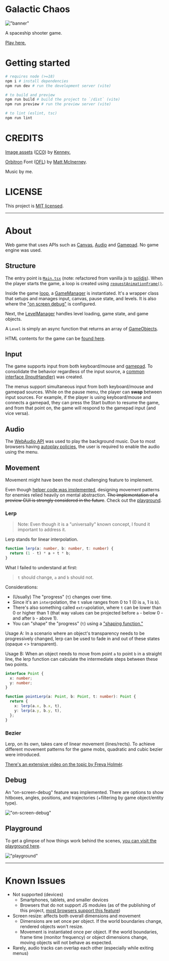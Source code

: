 # Galactic Chaos

!["banner"](./alt-banner.gif "banner")

A spaceship shooter game. 

[Play here.](https://galactic-chaos.netlify.app)

# Getting started

```bash
# requires node (>=18)
npm i # install dependencies
npm run dev # run the development server (vite)

# to build and preview
npm run build # build the project to `/dist` (vite)
npm run preview # run the preview server (vite)

# to lint (eslint, tsc)
npm run lint
```

# CREDITS

[Image assets](https://www.kenney.nl/assets/space-shooter-redux) ([CC0](https://creativecommons.org/share-your-work/public-domain/cc0/)) by [Kenney.](https://www.kenney.nl/)

[Orbitron](https://fonts.google.com/specimen/Orbitron/about) Font ([OFL](https://scripts.sil.org/cms/scripts/page.php?site_id=nrsi&id=OFL)) by [Matt McInerney](https://matt.cc/).

Music by me.

# LICENSE

This project is [MIT licensed](../LICENSE).

---

# About

Web game that uses APIs such as [Canvas](https://developer.mozilla.org/en-US/docs/Web/API/CanvasRenderingContext2D), [Audio](https://developer.mozilla.org/en-US/docs/Web/API/Web_Audio_API) and [Gamepad](https://developer.mozilla.org/en-US/docs/Web/API/Gamepad_API). No game engine was used.

## Structure

The entry point is [`Main.tsx`](../src/game/ui/Main.tsx) (note: refactored from vanilla js to [solidjs](https://solidjs.com/)). When the player starts the game, a loop is created using [`requestAnimationFrame()`](https://developer.mozilla.org/en-US/docs/Web/API/window/requestAnimationFrame).

Inside the game [loop](../src/game/loop.ts), a [GameManager](../src/game/GameManager.ts) is instantiated. It's a wrapper class that setups and manages input, canvas, pause state, and levels. It is also where the ["on screen debug"](#debug) is configured. 

Next, the [LevelManager](../src/game/LevelManager.ts) handles level loading, game state, and game objects.

A `Level` is simply an async function that returns an array of [GameObjects](../src/core/objects/shared/GameObject.ts).

HTML contents for the game can be [found here](../index.html).

## Input

The game supports input from both keyboard/mouse and [gamepad](https://developer.mozilla.org/en-US/docs/Web/API/Gamepad_API/Using_the_Gamepad_API). To consolidate the behavior regardless of the input source, a [common interface (InputHandler)](../src/core/controls/Input.ts) was created.

The menus support simultaneous input from both keyboard/mouse and gamepad sources. While on the pause menu, the player can **swap** between input sources. For example, if the player is using keyboard/mouse and connects a gamepad, they can press the Start button to resume the game, and from that point on, the game will respond to the gamepad input (and vice versa).

## Audio

The [WebAudio API](https://developer.mozilla.org/en-US/docs/Web/API/Web_Audio_API) was used to play the background music. Due to most browsers having [autoplay policies](https://developer.chrome.com/blog/autoplay/#webaudio), the user is required to enable the audio using the menu.

## Movement

Movement might have been the most challenging feature to implement.

Even though [helper code was implemented](../src/core/objects/shared/movement/FluentMovement.ts), designing movement patterns for enemies relied heavily on mental abstraction. ~~The implementation of a preview GUI is strongly considered in the future~~. Check out the [playground](#playground).

### Lerp

> Note: Even though it is a "universally" known concept, I found it important to address it.

Lerp stands for linear interpolation.

```ts
function lerp(a: number, b: number, t: number) {
  return (1 - t) * a + t * b;
}
```

What I failed to understand at first:

> `t` should change, `a` and `b` should not.

Considerations:

- (Usually) The "progress" (`t`) changes over time.
- Since it's an `inter`polation, the `t` value ranges from 0 to 1 (0 is `a`, 1 is `b`).
- There's also something called `extra`polation, where `t` can be lower than 0 or higher than 1 (that way values can be projected before `a` - below 0 - and after `b` - above 1).
- You can "shape" the "progress" (`t`) using a ["shaping function."](https://easings.net/)

Usage A: In a scenario where an object's transparency needs to be progressively changed, lerp can be used to fade in and out of these states (opaque <> transparent).

Usage B: When an object needs to move from point `a` to point `b` in a straight line, the lerp function can calculate the intermediate steps between these two points.

```ts
interface Point {
  x: number;
  y: number;
}

function pointLerp(a: Point, b: Point, t: number): Point {
  return {
    x: lerp(a.x, b.x, t),
    y: lerp(a.y, b.y, t),
  };
}
```

### Bezier

Lerp, on its own, takes care of linear movement (lines/rects). To achieve different movement patterns for the game mobs, quadratic and cubic bezier were introduced.

[There's an extensive video on the topic by Freya Holmér](https://youtu.be/aVwxzDHniEw).

## Debug

An "on-screen-debug" feature was implemented. There are options to show hitboxes, angles, positions, and trajectories (+filtering by game object/entity type).

!["on-screen-debug"](./debug-mode.gif "on-screen-debug")

## Playground

To get a glimpse of how things work behind the scenes, [you can visit the playground here](https://galactic-chaos.netlify.app/playground).

!["playground"](./playground.gif "playground")

---

# Known Issues

- Not supported (devices)
  - Smartphones, tablets, and smaller devices
  - Browsers that do not support JS modules (as of the publishing of this project, [most browsers support this feature](https://caniuse.com/es6-module))
- Screen resize: affects both overall dimensions and movement
  - Dimensions are set once per object. If the world boundaries change, rendered objects won't resize.
  - Movement is instantiated once per object. If the world boundaries, frame time (monitor frequency) or object dimensions change, moving objects will not behave as expected.
- Rarely, audio tracks can overlap each other (especially while exiting menus)